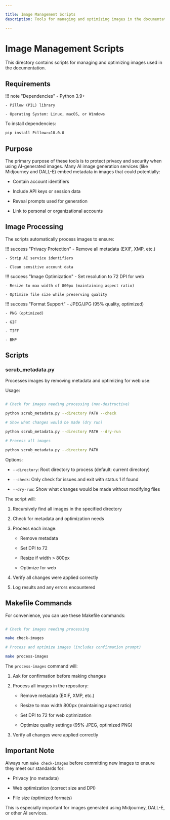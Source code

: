 ```yaml
---

title: Image Management Scripts
description: Tools for managing and optimizing images in the documentation

---
```


# Image Management Scripts

This directory contains scripts for managing and optimizing images used in the documentation.

## Requirements

!!! note "Dependencies"
    - Python 3.9+

    - Pillow (PIL) library

    - Operating System: Linux, macOS, or Windows

To install dependencies:

```bash
pip install Pillow>=10.0.0

```

## Purpose

The primary purpose of these tools is to protect privacy and security when using AI-generated images. Many AI image generation services (like Midjourney and DALL-E) embed metadata in images that could potentially:

- Contain account identifiers

- Include API keys or session data

- Reveal prompts used for generation

- Link to personal or organizational accounts

## Image Processing

The scripts automatically process images to ensure:

!!! success "Privacy Protection"
    - Remove all metadata (EXIF, XMP, etc.)

    - Strip AI service identifiers

    - Clean sensitive account data

!!! success "Image Optimization"
    - Set resolution to 72 DPI for web

    - Resize to max width of 800px (maintaining aspect ratio)

    - Optimize file size while preserving quality

!!! success "Format Support"
    - JPEG/JPG (95% quality, optimized)

    - PNG (optimized)

    - GIF

    - TIFF

    - BMP

## Scripts

### scrub_metadata.py

Processes images by removing metadata and optimizing for web use:

Usage:

```bash

# Check for images needing processing (non-destructive)

python scrub_metadata.py --directory PATH --check

# Show what changes would be made (dry run)

python scrub_metadata.py --directory PATH --dry-run

# Process all images

python scrub_metadata.py --directory PATH

```

Options:

- `--directory`: Root directory to process (default: current directory)

- `--check`: Only check for issues and exit with status 1 if found

- `--dry-run`: Show what changes would be made without modifying files

The script will:

1. Recursively find all images in the specified directory
2. Check for metadata and optimization needs
3. Process each image:
    * Remove metadata

    * Set DPI to 72

    * Resize if width > 800px

    * Optimize for web

4. Verify all changes were applied correctly
5. Log results and any errors encountered

## Makefile Commands

For convenience, you can use these Makefile commands:

```bash

# Check for images needing processing

make check-images

# Process and optimize images (includes confirmation prompt)

make process-images

```

The `process-images` command will:

1. Ask for confirmation before making changes
2. Process all images in the repository:
    * Remove metadata (EXIF, XMP, etc.)

    * Resize to max width 800px (maintaining aspect ratio)

    * Set DPI to 72 for web optimization

    * Optimize quality settings (95% JPEG, optimized PNG)

3. Verify all changes were applied correctly

## Important Note

Always run `make check-images` before committing new images to ensure they meet our standards for:

* Privacy (no metadata)

* Web optimization (correct size and DPI)

* File size (optimized formats)

This is especially important for images generated using Midjourney, DALL-E, or other AI services.
